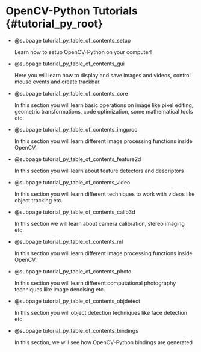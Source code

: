 OpenCV-Python Tutorials {#tutorial_py_root}
=======================

-   @subpage tutorial_py_table_of_contents_setup

    Learn how to setup OpenCV-Python on your computer!

-   @subpage tutorial_py_table_of_contents_gui

    Here you will learn how to display and save images and videos, control mouse events and create trackbar.

-   @subpage tutorial_py_table_of_contents_core

    In this section you
    will learn basic operations on image like pixel editing, geometric transformations, code
    optimization, some mathematical tools etc.

-   @subpage tutorial_py_table_of_contents_imgproc

    In this section
    you will learn different image processing functions inside OpenCV.

-   @subpage tutorial_py_table_of_contents_feature2d

    In this section
    you will learn about feature detectors and descriptors

-   @subpage tutorial_py_table_of_contents_video

    In this section you
    will learn different techniques to work with videos like object tracking etc.

-   @subpage tutorial_py_table_of_contents_calib3d

    In this section we
    will learn about camera calibration, stereo imaging etc.

-   @subpage tutorial_py_table_of_contents_ml

    In this section you
    will learn different image processing functions inside OpenCV.

-   @subpage tutorial_py_table_of_contents_photo

    In this section you
    will learn different computational photography techniques like image denoising etc.

-   @subpage tutorial_py_table_of_contents_objdetect

    In this section you
    will object detection techniques like face detection etc.

-   @subpage tutorial_py_table_of_contents_bindings

    In this section, we will see how OpenCV-Python bindings are generated
